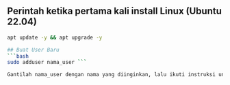 ## Perintah ketika pertama kali install Linux (Ubuntu 22.04) 

```bash
apt update -y && apt upgrade -y

## Buat User Baru
```bash
sudo adduser nama_user ```

Gantilah nama_user dengan nama yang diinginkan, lalu ikuti instruksi untuk mengatur password dan informasi lainnya.


